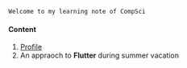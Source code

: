 ```
Welcome to my learning note of CompSci
```

#### Content
1. [Profile](https://menghan-cmh.github.io/profile "profile")
2. An appraoch to **Flutter** during summer vacation
